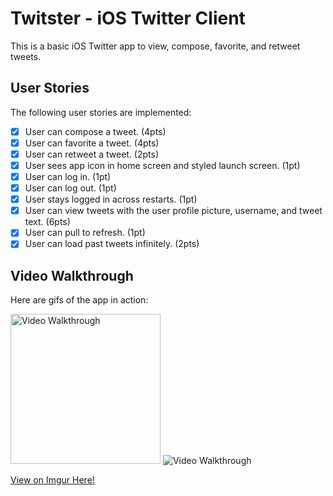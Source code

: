 # Twitster - iOS Twitter Client

This is a basic iOS Twitter app to view, compose, favorite, and retweet tweets.

## User Stories

The following user stories are implemented:

- [x] User can compose a tweet. (4pts)
- [x] User can favorite a tweet. (4pts)
- [x] User can retweet a tweet. (2pts)
- [x] User sees app icon in home screen and styled launch screen. (1pt)
- [x] User can log in. (1pt)
- [x] User can log out. (1pt)
- [x] User stays logged in across restarts. (1pt)
- [x] User can view tweets with the user profile picture, username, and tweet text. (6pts)
- [x] User can pull to refresh. (1pt)
- [x] User can load past tweets infinitely. (2pts)

## Video Walkthrough

Here are gifs of the app in action:

<img src='https://i.imgur.com/lrPh00S.gif' title='Video Walkthrough' width='240' alt='Video Walkthrough' />

<img src='https://i.imgur.com/lhYJVGJ.gif' title='Video Walkthrough' width='' alt='Video Walkthrough' />

[View on Imgur Here!](https://i.imgur.com/lhYJVGJ.gif)

